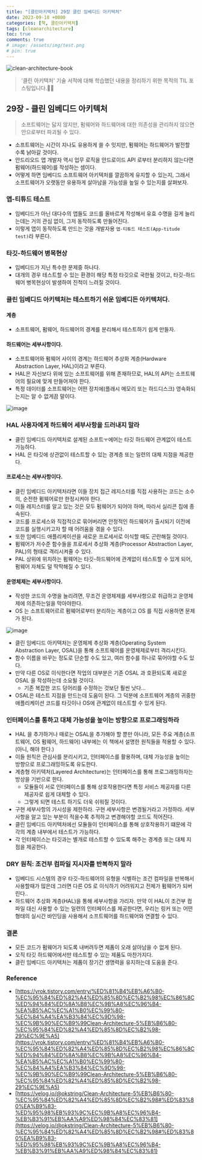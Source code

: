 ```yaml
---
title: "[클린아키텍처] 29장 클린 임베디드 아키텍처"
date: 2023-09-18 +0800
categories: [책, 클린아키텍처]
tags: [cleanarchitecture]
toc: true
comments: true
# image: /assets/img/test.png
# pin: true
---
```


![clean-architecture-book](https://github.com/jeonyoungho/jeonyoungho.github.io/assets/44339530/5d90a988-4e1c-4f9c-b36b-28755aef9fff)

> '클린 아키텍처' 기술 서적에 대해 학습했던 내용을 정리하기 위한 목적의 TIL 포스팅입니다.🙆‍♂️

## 29장 - 클린 임베디드 아키텍처

> 소프트웨어는 닳지 않지만, 펌웨어와 하드웨어에 대한 의존성을 관리하지 않으면 안으로부터 파괴될 수 있다.

- 소프트웨어는 시간이 지나도 유용하게 쓸 수 잇지만, 펌웨어는 하드웨어가 발전할 수록 낡아갈 것이다.
- 안드리오드 앱 개발자 역시 업무 로직을 안드로이드 API 로부터 분리하지 않는다면 펌웨어(하드웨어)를 작성하는 셈이다.
- 어떻게 하면 임베디드 소프트웨어 아키텍처를 깔끔하게 유지할 수 있는지, 그래서 소프트웨어가 오랫동안 유용하게 살아남을 가능성을 높일 수 있는지를 살펴보자.

### 앱-티튜드 테스트
- 임베디드가 아닌 대다수의 앱들도 코드를 올바르게 작성해서 유효 수명을 길게 늘리는데는 거의 관심 없이, 그저 동작하도록 만들어진다.
- 이렇게 앱이 동작하도록 만드는 것을 개발자용 `앱-티튜드 테스트(App-titude test)`라 부른다.

### 타깃-하드웨어 병목현상
- 임베디드가 지닌 특수한 문제중 하나다.
- 대개의 경우 테스트할 수 있는 환경이 해당 특정 타깃으로 국한될 것이고, 타깃-하드웨어 병목현상이 발생하여 진척이 느려질 것이다.

### 클린 임베디드 아키텍처는 테스트하기 쉬운 임베디든 아키텍처다.

#### 계층
- 소프트웨어, 펌웨어, 하드웨어의 경계를 분리해서 테스트하기 쉽게 만들자.


#### 하드웨어는 세부사항이다.
- 소프트웨어와 펌웨어 사이의 경계는 하드웨어 추상화 계층(Hardware Abstraction Layer, HAL)이라고 부른다. 
- HAL은 자신보다 위에 있는 소프트웨어를 위해 존재하므로, HAL의 API는 소프트웨어의 필요에 맞게 만들어져야 한다.
- 특정 데이터를 소프트웨어는 어떤 장치에(플래시 메모리 또는 하드디스크) 영속화되는지는 알 수 없게끔 말이다. 

![image](https://github.com/jeonyoungho/jeonyoungho.github.io/assets/44339530/84460e41-8996-4c60-ba78-1be3fa87e6e4)

### HAL 사용자에게 하드웨어 세부사항을 드러내지 말라
- 클린 임베디드 아키텍처로 설계된 소프트ㅜ에어는 타깃 하드웨어 관계없이 테스트 가능하다.
- HAL 은 타깃에 상관없이 테스트할 수 있는 경계층 또는 일련의 대체 지점을 제공한다.

#### 프로세스는 세부사항이다.
- 클린 임베디드 아키텍처라면 이들 장치 접근 레지스터를 직접 사용하는 코드는 소수의, 순전한 펌웨어로만 한정시켜야 한다.
- 이들 레지스터를 알고 있는 것은 모두 펌웨어가 되어야 하며, 따라서 실리콘 칩에 종속된다.
- 코드를 프로세스와 직접적으로 묶어버리면 안정적인 하드웨어가 출시되기 이전에 코드를 실행시키고자 할 때 어려움을 겪을 수 있다.
- 또한 임베디드 애플리케이션을 새로운 프로세서로 이식할 때도 곤란해질 것이다.
- 펌웨어가 저수준 함수들을 프로세서 추상화 계층(Processor Abstraction Layer, PAL)의 형태로 격리시켜줄 수 있다.
- PAL 상위에 위치하는 펌웨어는 타깃-하드웨어에 관계없이 테스트할 수 있게 되어, 펌웨어 자체도 덜 딱딱해질 수 있다.

#### 운영체제는 세부사항이다.
- 작성한 코드의 수명을 늘리려면, 무조건 운영체제를 세부사항으로 취급하고 운영체제에 의존하는일을 막아야한다.
- OS 는 소프트웨어르르 펌웨어로부터 분리하는 계층이고 OS 를 직접 사용하면 문제가 된다.

![image](https://github.com/jeonyoungho/jeonyoungho.github.io/assets/44339530/ba31fd36-0c17-46cd-ab13-f3acaf04cdf5)

- 클린 임베디드 아키텍처는 운영체제 추상화 계층(Operating System Abstraction Layer, OSAL)을 통해 소프트웨어를 운영체제로부터 격리시킨다.
- 함수 이름을 바꾸는 정도로 단순할 수도 있고, 여러 함수를 하나로 묶어야할 수도 있다.
- 만약 다른 OS로 이식한다면 작업의 대부분은 기존 OSAL 과 호환되도록 새로운 OSAL 을 작성하는데 소요될 것이다.
  - 기존 복잡한 코드 덩어리를 수정하는 것보단 훨씬 낫다...
- OSAL은 테스트 지점을 만드는데 도움이 된다. 그 덕분에 소프트웨어 계층의 귀중한 애플리케이션 코드를 타깃이나 OS에 관계없이 테스트할 수 있게 된다.

### 인터페이스를 통하고 대체 가능성을 높이는 방향으로 프로그래밍하라
- HAL 을 추가하거나 때로는 OSAL을 추가해야 할 뿐만 아니라, 모든 주요 계층(소프트웨어, OS 펌웨어, 하드웨어) 내부에는 이 책에서 설명한 원칙들을 적용할 수 있다.(아니, 해야 한다.)
- 이들 원칙은 관심사를 분리시키고, 인터페이스를 활용하며, 대체 가능성을 높이는 방향으로 프로그래밍하도록 유도한다.
- 계층형 아키텍처(Layered Architecture)는 인터페이스를 통해 프로그래밍하자는 방상을 기반으로 한다.
  - 모듈들이 서로 인터페이스를 통해 상호작용한다면 특정 서비스 제공자를 다른 제공자로 쉽게 대체할 수 있다.
  - 그렇게 되면 테스트 하기도 더욱 쉬워질 것이다.
- 구현 세부사항의 가시성을 제한하라. 구현 세부사항은 변경될거라고 가정하라. 세부사항을 알고 있는 부분이 적을수록 추적하고 변경해야할 코드도 적어진다.
- 클린 임베디드 아키텍처에선 모듈들이 인터페이스를 통해 상호작용하기 떄문에 각각의 계층 내부에서 테스트가 가능하다.
- 각 인터페이스는 타깃과는 별개로 테스트할 수 있도록 해주는 경계층 또는 대체 지점을 제공한다.

### DRY 원칙: 조건부 컴파일 지시자를 반복하지 말라
- 임베디드 시스템의 경우 타깃-하드웨어의 유형을 식별하는 조건 컴파일을 반복해서 사용할때가 많은데 그러면 다른 OS 로 이식하기 어려워지고 전체가 펌웨어가 되버린다..
- 하드웨어 추상화 계층(HAL)을 통해 세부사항을 가리자. 만약 이 HAL이 조건부 컴파일 대신 사용할 수 있는 일련의 인터페이스를 제공한다면, 우리는 링커 또는 어떤 형태의 실시간 바인딩을 사용해서 소프트웨어를 하드웨어와 연결할 수 있다.

### 결론
- 모든 코드가 펌웨어가 되도록 내버려두면 제품이 오래 살아남을 수 없게 된다.
- 오직 타깃 하드웨어에서만 테스트할 수 있는 제품도 마찬가지다.
- 클린 임베디드 아키텍처는 제품이 장기간 생명력을 유지하는데 도움을 준다.




### Reference
- [https://yrok.tistory.com/entry/%ED%81%B4%EB%A6%B0-%EC%95%84%ED%82%A4%ED%85%8D%EC%B2%98%EC%86%8C%ED%94%84%ED%8A%B8%EC%9B%A8%EC%96%B4-%EA%B5%AC%EC%A1%B0%EC%99%80-%EC%84%A4%EA%B3%84%EC%9D%98-%EC%9B%90%EC%B9%99Clean-Architecture-5%EB%B6%80-%EC%95%84%ED%82%A4%ED%85%8D%EC%B2%98-29%EC%9E%A5](https://yrok.tistory.com/entry/%ED%81%B4%EB%A6%B0-%EC%95%84%ED%82%A4%ED%85%8D%EC%B2%98%EC%86%8C%ED%94%84%ED%8A%B8%EC%9B%A8%EC%96%B4-%EA%B5%AC%EC%A1%B0%EC%99%80-%EC%84%A4%EA%B3%84%EC%9D%98-%EC%9B%90%EC%B9%99Clean-Architecture-5%EB%B6%80-%EC%95%84%ED%82%A4%ED%85%8D%EC%B2%98-29%EC%9E%A5)
- [https://velog.io/@okstring/Clean-Architecture-5%EB%B6%80-%EC%95%84%ED%82%A4%ED%85%8D%EC%B2%98#%ED%83%80%EA%B9%83-%ED%95%98%EB%93%9C%EC%9B%A8%EC%96%B4-%EB%B3%91%EB%AA%A9%ED%98%84%EC%83%81](https://velog.io/@okstring/Clean-Architecture-5%EB%B6%80-%EC%95%84%ED%82%A4%ED%85%8D%EC%B2%98#%ED%83%80%EA%B9%83-%ED%95%98%EB%93%9C%EC%9B%A8%EC%96%B4-%EB%B3%91%EB%AA%A9%ED%98%84%EC%83%81)